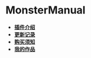 # MonsterManual

* [**插件介绍**](MonsterManual/README)
* [**更新记录**](MonsterManual/log)
* [**购买须知**](MonsterManual/note)
* [**我的作品**]()